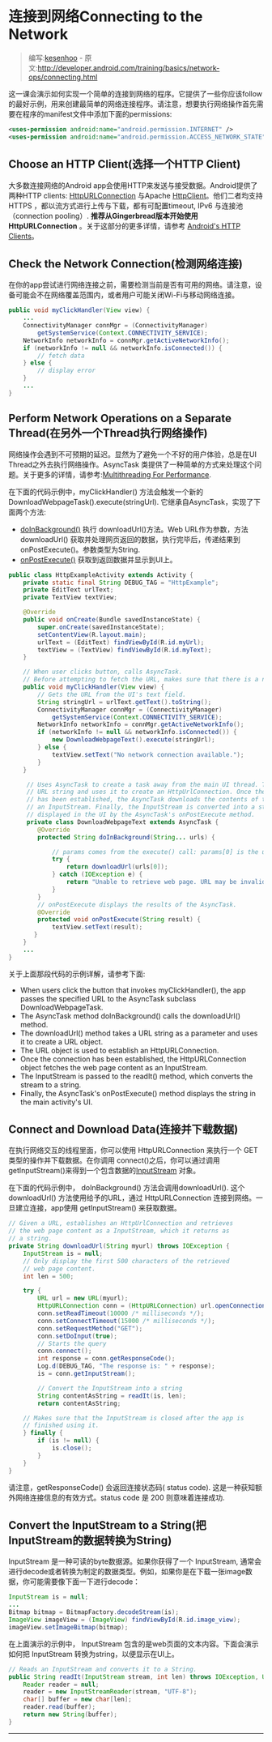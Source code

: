 # 连接到网络Connecting to the Network

> 编写:[kesenhoo](https://github.com/kesenhoo) - 原文:<http://developer.android.com/training/basics/network-ops/connecting.html>

这一课会演示如何实现一个简单的连接到网络的程序。它提供了一些你应该follow的最好示例，用来创建最简单的网络连接程序。请注意，想要执行网络操作首先需要在程序的manifest文件中添加下面的permissions:

```xml
<uses-permission android:name="android.permission.INTERNET" />
<uses-permission android:name="android.permission.ACCESS_NETWORK_STATE" />
```

## Choose an HTTP Client(选择一个HTTP Client)
大多数连接网络的Android app会使用HTTP来发送与接受数据。Android提供了两种HTTP clients: [HttpURLConnection](http://developer.android.com/reference/java/net/HttpURLConnection.html) 与Apache [HttpClient](http://developer.android.com/reference/org/apache/http/client/HttpClient.html)。他们二者均支持HTTPS ，都以流方式进行上传与下载，都有可配置timeout, IPv6 与连接池（connection pooling）. **推荐从Gingerbread版本开始使用 HttpURLConnection** 。关于这部分的更多详情，请参考 [Android's HTTP Clients](http://android-developers.blogspot.com/2011/09/androids-http-clients.html)。

## Check the Network Connection(检测网络连接)
在你的app尝试进行网络连接之前，需要检测当前是否有可用的网络。请注意，设备可能会不在网络覆盖范围内，或者用户可能关闭Wi-Fi与移动网络连接。

```java
public void myClickHandler(View view) {
    ...
    ConnectivityManager connMgr = (ConnectivityManager)
        getSystemService(Context.CONNECTIVITY_SERVICE);
    NetworkInfo networkInfo = connMgr.getActiveNetworkInfo();
    if (networkInfo != null && networkInfo.isConnected()) {
        // fetch data
    } else {
        // display error
    }
    ...
}
```

## Perform Network Operations on a Separate Thread(在另外一个Thread执行网络操作)
网络操作会遇到不可预期的延迟。显然为了避免一个不好的用户体验，总是在UI Thread之外去执行网络操作。AsyncTask 类提供了一种简单的方式来处理这个问题。关于更多的详情，请参考:[Multithreading For Performance](http://android-developers.blogspot.com/2010/07/multithreading-for-performance.html).

在下面的代码示例中，myClickHandler() 方法会触发一个新的DownloadWebpageTask().execute(stringUrl). 它继承自AsyncTask，实现了下面两个方法:

* [doInBackground()](http://developer.android.com/reference/android/os/AsyncTask.html#doInBackground(Params...)) 执行 downloadUrl()方法。Web URL作为参数，方法downloadUrl() 获取并处理网页返回的数据，执行完毕后，传递结果到onPostExecute()。参数类型为String.
* [onPostExecute()](http://developer.android.com/reference/android/os/AsyncTask.html#onPostExecute(Result)) 获取到返回数据并显示到UI上。

```java
public class HttpExampleActivity extends Activity {
    private static final String DEBUG_TAG = "HttpExample";
    private EditText urlText;
    private TextView textView;

    @Override
    public void onCreate(Bundle savedInstanceState) {
        super.onCreate(savedInstanceState);
        setContentView(R.layout.main);
        urlText = (EditText) findViewById(R.id.myUrl);
        textView = (TextView) findViewById(R.id.myText);
    }

    // When user clicks button, calls AsyncTask.
    // Before attempting to fetch the URL, makes sure that there is a network connection.
    public void myClickHandler(View view) {
        // Gets the URL from the UI's text field.
        String stringUrl = urlText.getText().toString();
        ConnectivityManager connMgr = (ConnectivityManager)
            getSystemService(Context.CONNECTIVITY_SERVICE);
        NetworkInfo networkInfo = connMgr.getActiveNetworkInfo();
        if (networkInfo != null && networkInfo.isConnected()) {
            new DownloadWebpageText().execute(stringUrl);
        } else {
            textView.setText("No network connection available.");
        }
    }

     // Uses AsyncTask to create a task away from the main UI thread. This task takes a
     // URL string and uses it to create an HttpUrlConnection. Once the connection
     // has been established, the AsyncTask downloads the contents of the webpage as
     // an InputStream. Finally, the InputStream is converted into a string, which is
     // displayed in the UI by the AsyncTask's onPostExecute method.
     private class DownloadWebpageText extends AsyncTask {
        @Override
        protected String doInBackground(String... urls) {

            // params comes from the execute() call: params[0] is the url.
            try {
                return downloadUrl(urls[0]);
            } catch (IOException e) {
                return "Unable to retrieve web page. URL may be invalid.";
            }
        }
        // onPostExecute displays the results of the AsyncTask.
        @Override
        protected void onPostExecute(String result) {
            textView.setText(result);
       }
    }
    ...
}
```

关于上面那段代码的示例详解，请参考下面:

* When users click the button that invokes myClickHandler(), the app passes the specified URL to the AsyncTask subclass DownloadWebpageTask.
* The AsyncTask method doInBackground() calls the downloadUrl() method.
* The downloadUrl() method takes a URL string as a parameter and uses it to create a URL object.
* The URL object is used to establish an HttpURLConnection.
* Once the connection has been established, the HttpURLConnection object fetches the web page content as an InputStream.
* The InputStream is passed to the readIt() method, which converts the stream to a string.
* Finally, the AsyncTask's onPostExecute() method displays the string in the main activity's UI.

## Connect and Download Data(连接并下载数据)
在执行网络交互的线程里面，你可以使用 HttpURLConnection 来执行一个 GET 类型的操作并下载数据。在你调用 connect()之后，你可以通过调用getInputStream()来得到一个包含数据的[InputStream](http://developer.android.com/reference/java/io/InputStream.html) 对象。

在下面的代码示例中， doInBackground() 方法会调用downloadUrl(). 这个 downloadUrl() 方法使用给予的URL，通过 HttpURLConnection 连接到网络。一旦建立连接，app使用 getInputStream() 来获取数据。

```java
// Given a URL, establishes an HttpUrlConnection and retrieves
// the web page content as a InputStream, which it returns as
// a string.
private String downloadUrl(String myurl) throws IOException {
    InputStream is = null;
    // Only display the first 500 characters of the retrieved
    // web page content.
    int len = 500;

    try {
        URL url = new URL(myurl);
        HttpURLConnection conn = (HttpURLConnection) url.openConnection();
        conn.setReadTimeout(10000 /* milliseconds */);
        conn.setConnectTimeout(15000 /* milliseconds */);
        conn.setRequestMethod("GET");
        conn.setDoInput(true);
        // Starts the query
        conn.connect();
        int response = conn.getResponseCode();
        Log.d(DEBUG_TAG, "The response is: " + response);
        is = conn.getInputStream();

        // Convert the InputStream into a string
        String contentAsString = readIt(is, len);
        return contentAsString;

    // Makes sure that the InputStream is closed after the app is
    // finished using it.
    } finally {
        if (is != null) {
            is.close();
        }
    }
}
```

请注意，getResponseCode() 会返回连接状态码( status code). 这是一种获知额外网络连接信息的有效方式。status code 是 200 则意味着连接成功.

## Convert the InputStream to a String(把InputStream的数据转换为String)
InputStream 是一种可读的byte数据源。如果你获得了一个 InputStream, 通常会进行decode或者转换为制定的数据类型。例如，如果你是在下载一张image数据，你可能需要像下面一下进行decode：

```java
InputStream is = null;
...
Bitmap bitmap = BitmapFactory.decodeStream(is);
ImageView imageView = (ImageView) findViewById(R.id.image_view);
imageView.setImageBitmap(bitmap);
```

在上面演示的示例中， InputStream 包含的是web页面的文本内容。下面会演示如何把 InputStream 转换为string，以便显示在UI上。

```java
// Reads an InputStream and converts it to a String.
public String readIt(InputStream stream, int len) throws IOException, UnsupportedEncodingException {
    Reader reader = null;
    reader = new InputStreamReader(stream, "UTF-8");
    char[] buffer = new char[len];
    reader.read(buffer);
    return new String(buffer);
}
```

***
